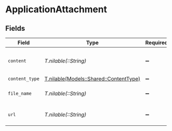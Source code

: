 # ApplicationAttachment


## Fields

| Field                                                                        | Type                                                                         | Required                                                                     | Description                                                                  | Example                                                                      |
| ---------------------------------------------------------------------------- | ---------------------------------------------------------------------------- | ---------------------------------------------------------------------------- | ---------------------------------------------------------------------------- | ---------------------------------------------------------------------------- |
| `content`                                                                    | *T.nilable(::String)*                                                        | :heavy_minus_sign:                                                           | The content of the attachment.                                               | Base64 encoded content                                                       |
| `content_type`                                                               | [T.nilable(Models::Shared::ContentType)](../../models/shared/contenttype.md) | :heavy_minus_sign:                                                           | N/A                                                                          |                                                                              |
| `file_name`                                                                  | *T.nilable(::String)*                                                        | :heavy_minus_sign:                                                           | The file name of the attachment.                                             | resume.pdf                                                                   |
| `url`                                                                        | *T.nilable(::String)*                                                        | :heavy_minus_sign:                                                           | The URL of the attachment.                                                   | http://example.com/resume.pdf                                                |